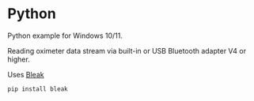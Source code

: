 # Python
Python example for Windows 10/11.

Reading oximeter data stream via built-in or USB Bluetooth adapter V4 or higher.

Uses [Bleak](https://bleak.readthedocs.io/en/latest/installation.html)
```
pip install bleak
```